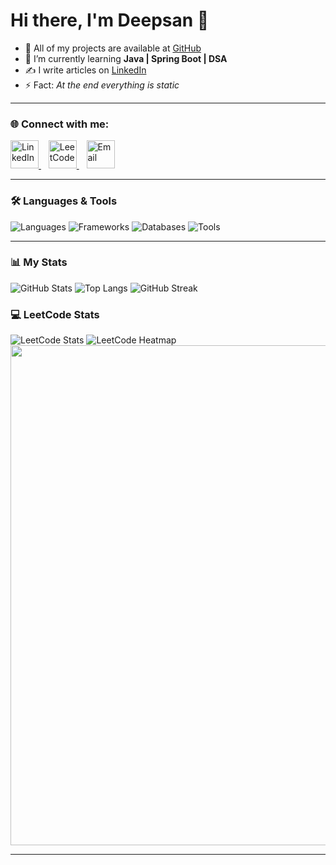 # Hi there, I'm Deepsan 👋

- 🔗 All of my projects are available at [GitHub](https://github.com/DeepsanBhandari)
- 📘 I’m currently learning **Java | Spring Boot | DSA**
- ✍️ I write articles on [LinkedIn](https://www.linkedin.com/in/deepsan-bhandari-18847b365)
- ⚡ Fact: *At the end everything is static*

---

### 🌐 Connect with me:

<p align="left">
  <a href="https://www.linkedin.com/in/deepsan-bhandari-18847b365" target="_blank">
    <img src="https://skillicons.dev/icons?i=linkedin" alt="LinkedIn" width="45" />
  </a>&nbsp;&nbsp;
  <a href="https://leetcode.com/u/Bhandari1/" target="_blank">
    <img src="https://cdn.jsdelivr.net/gh/devicons/devicon/icons/leetcode/leetcode-original.svg" alt="LeetCode" width="45" />
  </a>&nbsp;&nbsp;
  <a href="mailto:your-email@example.com">
    <img src="https://skillicons.dev/icons?i=gmail" alt="Email" width="45" />
  </a>
</p>



---

### 🛠️ Languages & Tools

<p align="left">
  <!-- Programming Languages -->
  <img src="https://skillicons.dev/icons?i=java,c,js,html,css,python" alt="Languages" />

  <!-- Frameworks & Libraries -->
  <img src="https://skillicons.dev/icons?i=spring,maven" alt="Frameworks" />

  <!-- Databases -->
  <img src="https://skillicons.dev/icons?i=mysql,mongodb" alt="Databases" />

  <!-- Tools -->
  <img src="https://skillicons.dev/icons?i=git,github,vscode" alt="Tools" />
</p>

---

### 📊 My Stats
![GitHub Stats](https://github-readme-stats.vercel.app/api?username=DeepsanBhandari&show_icons=true&theme=tokyonight)
![Top Langs](https://github-readme-stats.vercel.app/api/top-langs/?username=DeepsanBhandari&layout=compact&theme=tokyonight)
![GitHub Streak](https://streak-stats.demolab.com?user=DeepsanBhandari&theme=tokyonight&hide_border=true)


### 💻 LeetCode Stats

![LeetCode Stats](https://leetcard.jacoblin.cool/Bhandari1?theme=dark&font=Karma)
![LeetCode Heatmap](https://leetcard.jacoblin.cool/Bhandari1?theme=dark&font=Karma&ext=heatmap&border=0&animation=false)
<img src="https://leetcard.jacoblin.cool/Bhandari1?theme=dark&font=Karma&ext=heatmap&border=0&animation=false" width="800"/>

---


